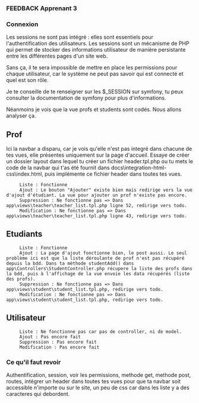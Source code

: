 ### FEEDBACK Apprenant 3 ###

### Connexion ###

Les sessions ne sont pas intégré : elles sont essentiels pour l'authentification des utilisateurs. Les sessions sont un mécanisme de PHP qui permet de stocker des informations utilisateur de manière persistante entre les différentes pages d'un site web.

Sans ça, il te sera impossible de mettre en place les permissions pour chaque utilisateur, car le système ne peut pas savoir qui est connecté et quel est son rôle.

Je te conseille de te renseigner sur les $_SESSION sur symfony, tu peux consulter la documentation de symfony pour plus d'informations.

Néanmoins je vois que la vue profs et students sont codés. Nous allons analyser ça.

## Prof
Ici la navbar a disparu, car je vois qu'elle n'est pas integré dans chacune de tes vues, elle présentes uniquement sur la page d'accueil. Essaye de créer un dossier layout dans lequel tu créer un fichier header.tpl.php ou tu mets le code de la navbar qui t'as été fournit dans docs\integration-html-css\index.html, puis implémente ce fichier header dans toutes tes vues.

         Liste : Fonctionne
         Ajout : Le bouton "Ajouter" existe bien mais redirige vers la vue d'ajout d'étudiant. La vue pour ajouter un prof n'existe pas encore.
         Suppression : Ne fonctionne pas => Dans app\views\teacher\teacher_list.tpl.php ligne 52, redirige vers todo.
         Modification : Ne fonctionne pas => Dans app\views\teacher\teacher_list.tpl.php ligne 43, redirige vers todo.

## Etudiants
         Liste : Fonctionne
         Ajout : La page d'ajout fonctionne bien, le post aussi. Le seul problème ici est que la liste déroulante de prof n'est pas récupéré depuis la bdd. Dans ta méthode studentAdd() dans app\Controllers\StudentController.php récupere la liste des profs dans la bdd, puis à l'affichage de la vue envoie les data récupérés (liste des profs).
         Suppression : Ne fonctionne pas => Dans app\views\student\student_list.tpl.php, redirige vers todo.
         Modification : Ne fonctionne pas => Dans app\views\student\student_list.tpl.php, redirige vers todo.

## Utilisateur
         Liste : Ne fonctionne pas car pas de controller, ni de model.
         Ajout : Pas encore fait
         Suppression : Pas encore fait
         Modification : Pas encore fait

### Ce qu'il faut revoir ###

Authentification, session, voir les permissions, methode get, methode post, routes, intégrer un header dans toutes tes vues pour que ta navbar soit accessible n'importe ou sur le site, un peu de css car dans les liste y a des caracteres qui debordent.